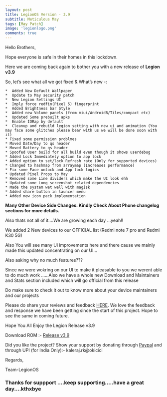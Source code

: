```yaml
---
layout: post
title: LegionOS Version - 3.9
subtitle: Meticulous May
tags: [May Patch]
image: 'legionlogo.png'
comments: true
---
```

Hello Brothers,

Hope everyone is safe in their homes in this lockdown. 

Here we are coming back again to bother you with a new release of **Legion v3.9**

So, let’s see what all we got fixed & What’s new -:

```
*  Added New Default Wallpaper
*  Update to May security patch
*  New Legion Settings UI
*  Imply force redfin(Pixel 5) fingerprint
*  Added Brightness bar Style
*  Added new Volume panels (from miui/Android8/Tiles/compact etc)
*  Updated Some prebuilt apks
*  Enable IORap by default
*  Cleanup and rebuild legion setting with new ui and animation (You may face some glitches please bear with us we will be done soon with it)
* Fixed some permission problmes
* Moved Date/Day to qs header
* Moved Battery to qs header
* Spoofed User build for all build even though it shows userdebug
* Added Lock Immediately option to app lock
* Added option to set/lock Refresh rate (Only for supported devices)
* Changed to hashmap from arraymap (Increases performance)
* Fix some Face unlock and App lock logics
* Updated Pixel Props to May
* Removed some Line dividers which make the UI look ehh
* Updated some Long screenshot related dependencies
* Made the system wet well with magisk
* Added share button in launcer menu
* Added new icon pack implementation
```
<!--adsense-->
**Many Other Device Side Changes. Kindly Check About Phone changelog sections for more details.**

Also thats not all of it....We are growing each day ...yeah!!

We added 2 New devices to our OFFICIAL list (Redmi note 7 pro and Redmi K30 5G)

Also You will see many Ui improvements here and there cause we mainly made this updated concentrating on our UI...

Also asking why no much features???

Since we were wokring on our UI to make it pleasable to you we werent able to do much work ......Also we have a whole new Download and Maintainers and Stats section included which will go official from this release 

Do make sure to check it out to know more about your device maintainers and our projects

Please do share your reviews and feedback [HERE](https://sourceforge.net/projects/legionrom/reviews). We love the feedback and response we have been getting since the start of this project. Hope to see the same in coming future.

Hope You All Enjoy the Legion Release v3.9

Download ROM :- [Release v3.9](https://legionos.org/) 

Did you like the project? Show your support by donating through [Paypal](https://paypal.me/rajkale99) and  through UPI (for India Only):- kaleraj.rk@okicici

Regards,

Team-LegionOS

<!--adsense-->
### Thanks for suppport ....keep supporting.....have a great day....kthxbye

